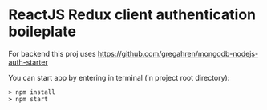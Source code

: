 # ReactJS Redux client authentication boileplate

For backend this proj uses https://github.com/gregahren/mongodb-nodejs-auth-starter

You can start app by entering in terminal (in project root directory):
```
> npm install
> npm start
```